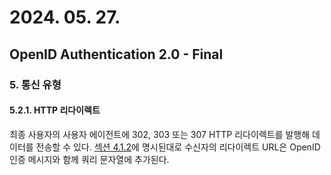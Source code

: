 # 2024. 05. 27.

## OpenID Authentication 2.0 - Final

### 5. 통신 유형

#### 5.2.1. HTTP 리다이렉트

최종 사용자의 사용자 에이전트에 302, 303 또는 307 HTTP 리다이렉트를 발행해 데이터를 전송할 수 있다. [섹션 4.1.2][oidc-section-4-1-2]에 명시된대로 수신자의 리다이렉트 URL은 OpenID 인증 메시지와 함께 쿼리 문자열에 추가된다.



[oidc-section-4-1-2]: https://openid.net/specs/openid-authentication-2_0.html#http_encoding